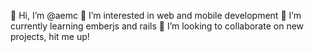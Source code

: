 👋 Hi, I’m @aemc
👀 I’m interested in web and mobile development
🌱 I’m currently learning emberjs and rails
💞️ I’m looking to collaborate on new projects, hit me up!

<!---
aemc/aemc is a ✨ special ✨ repository because its `README.md` (this file) appears on your GitHub profile.
You can click the Preview link to take a look at your changes.
--->
